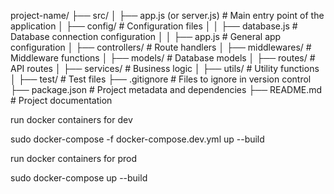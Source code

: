 project-name/
├── src/ 
│   ├── app.js (or server.js)  # Main entry point of the application
│   ├── config/                # Configuration files 
│   │   ├── database.js       # Database connection configuration
│   │   ├── app.js            # General app configuration 
│   ├── controllers/          # Route handlers 
│   ├── middlewares/          # Middleware functions 
│   ├── models/               # Database models 
│   ├── routes/               # API routes 
│   ├── services/             # Business logic 
│   ├── utils/                # Utility functions 
│   ├── test/                 # Test files 
├── .gitignore               # Files to ignore in version control 
├── package.json             # Project metadata and dependencies
├── README.md                # Project documentation 

run docker containers for dev

sudo docker-compose -f docker-compose.dev.yml up --build



run docker containers for prod

sudo docker-compose up --build
